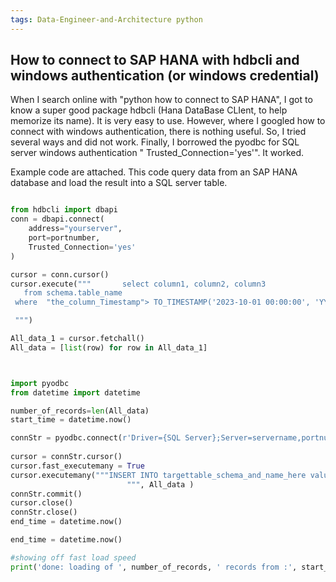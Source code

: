 ```yaml
---
tags: Data-Engineer-and-Architecture python
---
```


## How to connect to SAP HANA with hdbcli and windows authentication  (or windows credential)

When I search online with "python how to connect to SAP HANA", I got to know a super good package hdbcli   (Hana DataBase CLIent, to help memorize its name). It is very easy to use.
However, where I googled how to connect with windows authentication, there is nothing useful. So, I tried several ways and did not work. Finally, I borrowed the pyodbc for SQL server windows authentication " Trusted_Connection='yes'". It worked.

Example code are attached. This code query data from an SAP HANA database and load the result into a SQL server table.

```python

from hdbcli import dbapi
conn = dbapi.connect(
    address="yourserver", 
    port=portnumber, 
    Trusted_Connection='yes'
)

cursor = conn.cursor()
cursor.execute("""       select column1, column2, column3
   from schema.table_name
 where  "the_column_Timestamp"> TO_TIMESTAMP('2023-10-01 00:00:00', 'YYYY-MM-DD HH24:MI:SS')

 """)

All_data_1 = cursor.fetchall()
All_data = [list(row) for row in All_data_1]



import pyodbc
from datetime import datetime

number_of_records=len(All_data)
start_time = datetime.now()

connStr = pyodbc.connect(r'Driver={SQL Server};Server=servername,portnumber;Database=databasename;Trusted_Connection=yes;')
     
cursor = connStr.cursor()
cursor.fast_executemany = True
cursor.executemany("""INSERT INTO targettable_schema_and_name_here values(?,?,?)
                          """, All_data )
connStr.commit()
cursor.close()
connStr.close()
end_time = datetime.now()

end_time = datetime.now()

#showing off fast load speed
print('done: loading of ', number_of_records, ' records from :', start_time, '   to    ', end_time)


```
